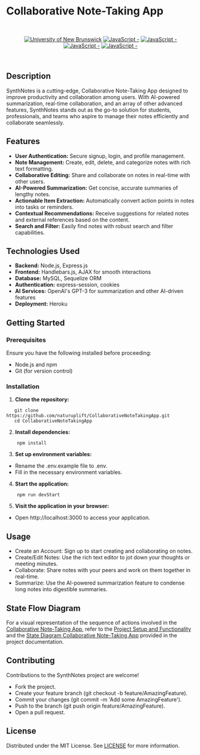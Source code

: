 # Collaborative Note-Taking App

<br/>
<p align="center">
    <a href="https://unb.ca/cel/bootcamps/coding.html">
        <img alt="University of New Brunswick" src="https://img.shields.io/static/v1.svg?label=bootcamp&message=UNB&color=red" /></a>
        <a href="" >
        <img alt="JavaScript - " src="https://img.shields.io/static/v1.svg?label=JavaScript&message=ES6&color=violet" /></a>
    <a href="" >
        <img alt="JavaScript - " src="https://img.shields.io/static/v1.svg?label=Node.js&message=Server&color=yellow" /></a>
    <a href="" >
        <img alt="JavaScript - " src="https://img.shields.io/static/v1.svg?label=npm&message=packages&color=blue" /></a>
    <a href="" >
        <img alt="JavaScript - " src="https://img.shields.io/static/v1.svg?label=OpenAI&message=GPT-3&color=green" /></a>
</p>
<br/>

## Description
SynthNotes is a cutting-edge, Collaborative Note-Taking App designed to improve productivity and collaboration among users. With AI-powered summarization, real-time collaboration, and an array of other advanced features, SynthNotes stands out as the go-to solution for students, professionals, and teams who aspire to manage their notes efficiently and collaborate seamlessly.

## Features
- **User Authentication:** Secure signup, login, and profile management.
- **Note Management:** Create, edit, delete, and categorize notes with rich text formatting.
- **Collaborative Editing:** Share and collaborate on notes in real-time with other users.
- **AI-Powered Summarization:** Get concise, accurate summaries of lengthy notes.
- **Actionable Item Extraction:** Automatically convert action points in notes into tasks or reminders.
- **Contextual Recommendations:** Receive suggestions for related notes and external references based on the content.
- **Search and Filter:** Easily find notes with robust search and filter capabilities.

## Technologies Used
- **Backend:** Node.js, Express.js
- **Frontend:** Handlebars.js, AJAX for smooth interactions
- **Database:** MySQL, Sequelize ORM
- **Authentication:** express-session, cookies
- **AI Services:** OpenAI's GPT-3 for summarization and other AI-driven features
- **Deployment:** Heroku

## Getting Started

### Prerequisites
Ensure you have the following installed before proceeding:
- Node.js and npm
- Git (for version control)

### Installation
1. **Clone the repository:**
```shell
   git clone https://github.com/naturuplift/CollaborativeNoteTakingApp.git
   cd CollaborativeNoteTakingApp
```

2. **Install dependencies:**
```shell
    npm install
```

3. **Set up environment variables:**
- Rename the .env.example file to .env.
- Fill in the necessary environment variables.

4. **Start the application:**
```shell
    npm run devStart
```

5. **Visit the application in your browser:**
- Open http://localhost:3000 to access your application.

## Usage
- Create an Account: Sign up to start creating and collaborating on notes.
- Create/Edit Notes: Use the rich text editor to jot down your thoughts or meeting minutes.
- Collaborate: Share notes with your peers and work on them together in real-time.
- Summarize: Use the AI-powered summarization feature to condense long notes into digestible summaries.

## State Flow Diagram

For a visual representation of the sequence of actions involved in the [Collaborative Note-Taking App][note-taking-app], refer to the [Project Setup and Functionality][project-setup] and the [State Diagram Collaborative Note-Taking App][state-flow] provided in the project documentation.


## Contributing
Contributions to the SynthNotes project are welcome!
- Fork the project.
- Create your feature branch (git checkout -b feature/AmazingFeature).
- Commit your changes (git commit -m 'Add some AmazingFeature').
- Push to the branch (git push origin feature/AmazingFeature).
- Open a pull request.

## License
Distributed under the MIT License. See [LICENSE][MIT] for more information.

[project-app]: <>
[project-code]: <>
[note-taking-app]: <>
[project-setup]: <>
[state-flow]: <>
[MIT]: <>